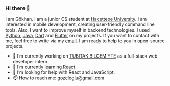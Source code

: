 ### Hi there 👋

I am Gökhan. I am a junior CS student at [Hacettepe University](https://www.cs.hacettepe.edu.tr). I am interested in mobile development, creating user-friendly command line tools. Also, I want to improve myself in backend technologies. I used [Python](https://github.com/python), [Java](https://www.java.com/tr/download/), [Dart](https://github.com/dart-lang) and [Flutter](https://github.com/flutter/flutter) on my projects. If you want to contact with me, feel free to write via my [email](gozeloglu@gmail.com). I am ready to help to you in open-source projects.  

- 🔭 I’m currently working on [TUBITAK BILGEM YTE](https://yte.bilgem.tubitak.gov.tr) as a full-stack web developer intern.
- 🌱 I’m currently learning [React](https://github.com/facebook/react).
- 🤔 I’m looking for help with React and JavaScript.
- 📫 How to reach me: [gozeloglu@gmail.com](gozeloglu@gmail.com)

<!--
**gozeloglu/gozeloglu** is a ✨ _special_ ✨ repository because its `README.md` (this file) appears on your GitHub profile.

Here are some ideas to get you started:

- 🔭 I’m currently working on ...
- 🌱 I’m currently learning ...
- 👯 I’m looking to collaborate on ...
- 🤔 I’m looking for help with ...
- 💬 Ask me about ...
- 📫 How to reach me: ...
- 😄 Pronouns: ...
- ⚡ Fun fact: ...
-->
